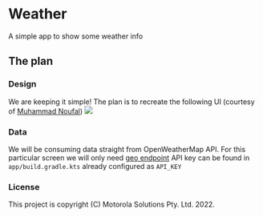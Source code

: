 # Weather

A simple app to show some weather info

## The plan

### Design
We are keeping it simple! The plan is to recreate the following UI (courtesy of [Muhammad Noufal](https://dribbble.com/muhammad_noufal))
<img src="https://cdn.dribbble.com/users/3650618/screenshots/14328625/media/3d782315cfb915bbe367f32550cd6cfc.png?compress=1&resize=1600x1200"/>

### Data
We will be consuming data straight from OpenWeatherMap API. For this particular screen we will only need [geo endpoint](https://openweathermap.org/current#geo)
API key can be found in `app/build.gradle.kts` already configured as `API_KEY`

### License
This project is copyright (C) Motorola Solutions Pty. Ltd. 2022.
